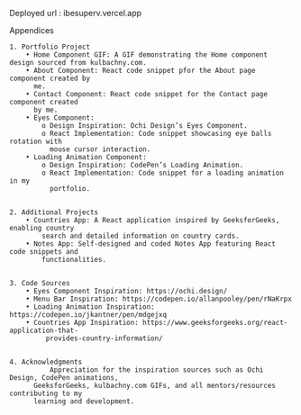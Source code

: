 Deployed url : ibesuperv.vercel.app



Appendices 

    1. Portfolio Project
        • Home Component GIF: A GIF demonstrating the Home component design sourced from kulbachny.com.
        • About Component: React code snippet pfor the About page component created by 
          me.
        • Contact Component: React code snippet for the Contact page component created 
          by me.
        • Eyes Component: 
            o Design Inspiration: Ochi Design’s Eyes Component.
            o React Implementation: Code snippet showcasing eye balls rotation with 
              mouse cursor interaction.
        • Loading Animation Component: 
            o Design Inspiration: CodePen’s Loading Animation.
            o React Implementation: Code snippet for a loading animation in my 
              portfolio.

              
    2. Additional Projects
        • Countries App: A React application inspired by GeeksforGeeks, enabling country 
            search and detailed information on country cards.
        • Notes App: Self-designed and coded Notes App featuring React code snippets and 
            functionalities.

            
    3. Code Sources
        • Eyes Component Inspiration: https://ochi.design/
        • Menu Bar Inspiration: https://codepen.io/allanpooley/pen/rNaKrpx
        • Loading Animation Inspiration: https://codepen.io/jkantner/pen/mdgejxq
        • Countries App Inspiration: https://www.geeksforgeeks.org/react-application-that-
             provides-country-information/
 
    
    4. Acknowledgments
              Appreciation for the inspiration sources such as Ochi Design, CodePen animations, 
          GeeksforGeeks, kulbachny.com GIFs, and all mentors/resources contributing to my 
          learning and development.
